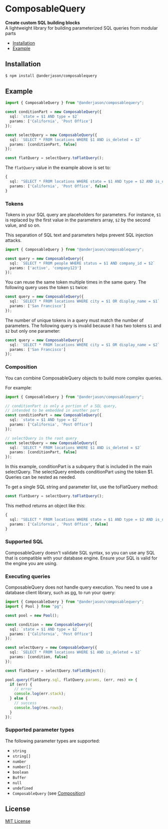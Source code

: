 # ComposableQuery

**Create custom SQL building blocks**<br />
A lightweight library for building parameterized SQL queries from modular parts

- [Installation](#installation)
- [Example](#example)

## Installation

```sh
$ npm install @anderjason/composablequery
```

## Example

```typescript
import { ComposableQuery } from "@anderjason/composablequery";

const conditionPart = new ComposableQuery({
  sql: `state = $1 AND type = $2`
  params: ['California', 'Post Office']
});

const selectQuery = new ComposableQuery({
  sql: `SELECT * FROM locations WHERE $1 AND is_deleted = $2`
  params: [conditionPart, false]
});

const flatQuery = selectQuery.toFlatQuery();
```

The `flatQuery` value in the example above is set to:

```typescript
{
  sql: "SELECT * FROM locations WHERE state = $1 AND type = $2 AND is_deleted = $3",
  params: ['California', 'Post Office', false]
}
```

### Tokens

Tokens in your SQL query are placeholders for parameters. For instance, `$1` is replaced by the first value in the parameters array, `$2` by the second value, and so on.

This separation of SQL text and parameters helps prevent SQL injection attacks.

```typescript
import { ComposableQuery } from "@anderjason/composablequery";

const query = new ComposableQuery({
  sql: `SELECT * FROM people WHERE status = $1 AND company_id = $2`
  params: ['active', 'company123']
});
```

You can reuse the same token multiple times in the same query. The following query uses the token `$1` twice:

```typescript
const query = new ComposableQuery({
  sql: `SELECT * FROM locations WHERE city = $1 OR display_name = $1`
  params: ['San Francisco']
});
```

The number of unique tokens in a query must match the number of parameters. The following query is invalid because it has two tokens `$1` and `$2` but only one parameter:

```typescript
const query = new ComposableQuery({
  sql: `SELECT * FROM locations WHERE city = $1 OR display_name = $2`
  params: ['San Francisco']
});
```

### Composition

You can combine ComposableQuery objects to build more complex queries.

For example:

```typescript
import { ComposableQuery } from "@anderjason/composablequery";

// conditionPart is only a portion of a SQL query,
// intended to be embedded in another part
const conditionPart = new ComposableQuery({
  sql: `state = $1 AND type = $2`
  params: ['California', 'Post Office']
});

// selectQuery is the root query
const selectQuery = new ComposableQuery({
  sql: `SELECT * FROM locations WHERE $1 AND is_deleted = $2`
  params: [conditionPart, false]
});
```

In this example, conditionPart is a subquery that is included in the main selectQuery. The selectQuery embeds conditionPart using the token $1. Queries can be nested as needed.

To get a single SQL string and parameter list, use the toFlatQuery method:

```typescript
const flatQuery = selectQuery.toFlatQuery();
```

This method returns an object like this:

```typescript
{
  sql: "SELECT * FROM locations WHERE state = $1 AND type = $2 AND is_deleted = $3",
  params: ['California', 'Post Office', false]
}
```

### Supported SQL

ComposableQuery doesn't validate SQL syntax, so you can use any SQL that is compatible with your database engine. Ensure your SQL is valid for the engine you are using.


### Executing queries

ComposableQuery does not handle query execution. You need to use a database client library, such as [pg](https://www.npmjs.com/package/pg), to run your query:

```typescript
import { ComposableQuery } from "@anderjason/composablequery";
import { Pool } from "pg";

const pool = new Pool();

const condition = new ComposableQuery({
  sql: `state = $1 AND type = $2`
  params: ['California', 'Post Office']
});

const selectQuery = new ComposableQuery({
  sql: `SELECT * FROM locations WHERE $1 AND is_deleted = $2`
  params: [condition, false]
});

const flatQuery = selectQuery.toFlatObject();

pool.query(flatQuery.sql, flatQuery.params, (err, res) => {
  if (err) {
    // error
    console.log(err.stack);
  } else {
    // success
    console.log(res.rows);
  }
});
```

### Supported parameter types

The following parameter types are supported:

- `string`
- `string[]`
- `number`
- `number[]`
- `boolean`
- `Buffer`
- `null`
- `undefined`
- `ComposableQuery` (see [Composition](#composition))

## License

[MIT License](https://tldrlegal.com/license/mit-license)
